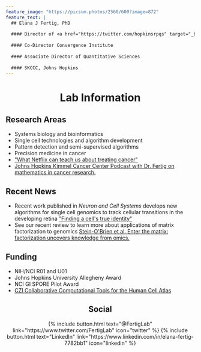 ```yaml
---
feature_image: "https://picsum.photos/2560/600?image=872"
feature_text: |
  ## Elana J Fertig, PhD
  
  #### Director of <a href="https://twitter.com/hopkinsrpqs" target="_blank">@HopkinsRPQS</a>
  
  #### Co-Director Convergence Institute
  
  #### Associate Director of Quantitative Sciences
  
  #### SKCCC, Johns Hopkins
---
```


# <center>Lab Information</center>

## Research Areas
- Systems biology and bioinformatics
- Single cell technologies and algorithm development
- Pattern detection and semi-supervised algorithms
- Precision medicine in cancer
- <a href="https://theconversation.com/what-netflix-can-teach-us-about-treating-cancer-74806" target="_blank">"What Netflix can teach us about treating cancer"</a>
- <a href="https://itunes.apple.com/us/podcast/johns-hopkins-kimmel-cancer-center-podcasts/id1385159689?mt=2" target="_blank">Johns Hopkins Kimmel Cancer Center Podcast with Dr. Fertig on mathematics in cancer research.</a>

## Recent News
- Recent work published in *Neuron and Cell Systems* develops new algorithms for single cell genomics to track cellular transitions in the developing retina <a href="https://www.eurekalert.org/pub_releases/2019-05/jhm-fac052419.php" target="_blank">"Finding a cell's true identity"</a>
- See our recent review to learn more about applications of matrix factorization to genomics <a href="https://doi.org/10.1101/196915" target="_blank">Stein-O'Brien et al. Enter the matrix: factorization uncovers knowledge from omics.</a>

## Funding
- NIH/NCI R01 and U01
- Johns Hopkins University Allegheny Award
- NCI GI SPORE Pilot Award
- <a href="https://www.hopkinsmedicine.org/news/media/releases/five_johns_hopkins_scientists_among_83_who_will_share_in_15_million_award_from_chan_zuckerberg_initiative_to_fund_computer_based_research_on_human_cells" target="_blank">CZI Collaborative Computational Tools for the Human Cell Atlas</a>

## <center>Social</center>

<center>{% include button.html text="@FertigLab" link="https://www.twitter.com/FertigLab" icon="twitter" %} {% include button.html text="LinkedIn" link="https://www.linkedin.com/in/elana-fertig-7782bb1" icon="linkedin" %}</center>
